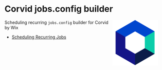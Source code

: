 # Corvid jobs.config builder

<img src="src/assets/favicon.png" with="150" height="150" align="right" alt="Corvid By Wix">

Scheduling recurring `jobs.config` builder for Corvid by Wix

- [Scheduling Recurring Jobs](https://support.wix.com/en/article/corvid-scheduling-recurring-jobs)
